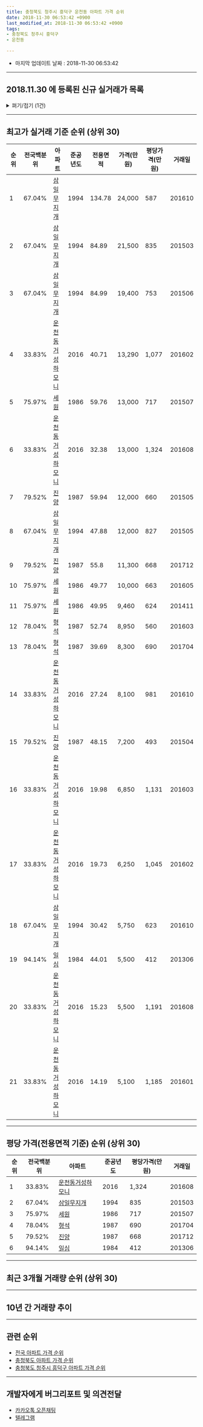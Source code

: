 ```yaml
---
title: 충청북도 청주시 흥덕구 운천동 아파트 가격 순위
date: 2018-11-30 06:53:42 +0900
last_modified_at: 2018-11-30 06:53:42 +0900
tags:
- 충청북도 청주시 흥덕구
- 운천동

---
```


* 마지막 업데이트 날짜 : 2018-11-30 06:53:42

---

## 2018.11.30 에 등록된 신규 실거래가 목록

<details>
<summary>펴기/접기 (1건)</summary>
<div markdown="1">

|아파트|전국백분위|준공년도|전용면적|가격(만원)|평당가격(만원)|거래일|
|---|---|---|---|---|---|---|
|[삼일무지개](https://search.naver.com/search.naver?query=%EC%B6%A9%EC%B2%AD%EB%B6%81%EB%8F%84+%EC%B2%AD%EC%A3%BC%EC%8B%9C+%ED%9D%A5%EB%8D%95%EA%B5%AC+%EC%9A%B4%EC%B2%9C%EB%8F%99+%EC%82%BC%EC%9D%BC%EB%AC%B4%EC%A7%80%EA%B0%9C)|67.04%|1994|84.89|15,300|594|<span style="color:red">201811</span>|


</div>
</details>

---

## 최고가 실거래 기준 순위 (상위 30)


|순위|전국백분위|아파트|준공년도|전용면적|가격(만원)|평당가격(만원)|거래일|
|---|---|---|---|---|---|---|---|
|1|67.04%|[삼일무지개](https://search.naver.com/search.naver?query=%EC%B6%A9%EC%B2%AD%EB%B6%81%EB%8F%84+%EC%B2%AD%EC%A3%BC%EC%8B%9C+%ED%9D%A5%EB%8D%95%EA%B5%AC+%EC%9A%B4%EC%B2%9C%EB%8F%99+%EC%82%BC%EC%9D%BC%EB%AC%B4%EC%A7%80%EA%B0%9C)|1994|134.78|24,000|587|201610|
|2|67.04%|[삼일무지개](https://search.naver.com/search.naver?query=%EC%B6%A9%EC%B2%AD%EB%B6%81%EB%8F%84+%EC%B2%AD%EC%A3%BC%EC%8B%9C+%ED%9D%A5%EB%8D%95%EA%B5%AC+%EC%9A%B4%EC%B2%9C%EB%8F%99+%EC%82%BC%EC%9D%BC%EB%AC%B4%EC%A7%80%EA%B0%9C)|1994|84.89|21,500|835|201503|
|3|67.04%|[삼일무지개](https://search.naver.com/search.naver?query=%EC%B6%A9%EC%B2%AD%EB%B6%81%EB%8F%84+%EC%B2%AD%EC%A3%BC%EC%8B%9C+%ED%9D%A5%EB%8D%95%EA%B5%AC+%EC%9A%B4%EC%B2%9C%EB%8F%99+%EC%82%BC%EC%9D%BC%EB%AC%B4%EC%A7%80%EA%B0%9C)|1994|84.99|19,400|753|201506|
|4|33.83%|[운천동거성하모니](https://search.naver.com/search.naver?query=%EC%B6%A9%EC%B2%AD%EB%B6%81%EB%8F%84+%EC%B2%AD%EC%A3%BC%EC%8B%9C+%ED%9D%A5%EB%8D%95%EA%B5%AC+%EC%9A%B4%EC%B2%9C%EB%8F%99+%EC%9A%B4%EC%B2%9C%EB%8F%99%EA%B1%B0%EC%84%B1%ED%95%98%EB%AA%A8%EB%8B%88)|2016|40.71|13,290|1,077|201602|
|5|75.97%|[세원](https://search.naver.com/search.naver?query=%EC%B6%A9%EC%B2%AD%EB%B6%81%EB%8F%84+%EC%B2%AD%EC%A3%BC%EC%8B%9C+%ED%9D%A5%EB%8D%95%EA%B5%AC+%EC%9A%B4%EC%B2%9C%EB%8F%99+%EC%84%B8%EC%9B%90)|1986|59.76|13,000|717|201507|
|6|33.83%|[운천동거성하모니](https://search.naver.com/search.naver?query=%EC%B6%A9%EC%B2%AD%EB%B6%81%EB%8F%84+%EC%B2%AD%EC%A3%BC%EC%8B%9C+%ED%9D%A5%EB%8D%95%EA%B5%AC+%EC%9A%B4%EC%B2%9C%EB%8F%99+%EC%9A%B4%EC%B2%9C%EB%8F%99%EA%B1%B0%EC%84%B1%ED%95%98%EB%AA%A8%EB%8B%88)|2016|32.38|13,000|1,324|201608|
|7|79.52%|[진양](https://search.naver.com/search.naver?query=%EC%B6%A9%EC%B2%AD%EB%B6%81%EB%8F%84+%EC%B2%AD%EC%A3%BC%EC%8B%9C+%ED%9D%A5%EB%8D%95%EA%B5%AC+%EC%9A%B4%EC%B2%9C%EB%8F%99+%EC%A7%84%EC%96%91)|1987|59.94|12,000|660|201505|
|8|67.04%|[삼일무지개](https://search.naver.com/search.naver?query=%EC%B6%A9%EC%B2%AD%EB%B6%81%EB%8F%84+%EC%B2%AD%EC%A3%BC%EC%8B%9C+%ED%9D%A5%EB%8D%95%EA%B5%AC+%EC%9A%B4%EC%B2%9C%EB%8F%99+%EC%82%BC%EC%9D%BC%EB%AC%B4%EC%A7%80%EA%B0%9C)|1994|47.88|12,000|827|201505|
|9|79.52%|[진양](https://search.naver.com/search.naver?query=%EC%B6%A9%EC%B2%AD%EB%B6%81%EB%8F%84+%EC%B2%AD%EC%A3%BC%EC%8B%9C+%ED%9D%A5%EB%8D%95%EA%B5%AC+%EC%9A%B4%EC%B2%9C%EB%8F%99+%EC%A7%84%EC%96%91)|1987|55.8|11,300|668|201712|
|10|75.97%|[세원](https://search.naver.com/search.naver?query=%EC%B6%A9%EC%B2%AD%EB%B6%81%EB%8F%84+%EC%B2%AD%EC%A3%BC%EC%8B%9C+%ED%9D%A5%EB%8D%95%EA%B5%AC+%EC%9A%B4%EC%B2%9C%EB%8F%99+%EC%84%B8%EC%9B%90)|1986|49.77|10,000|663|201605|
|11|75.97%|[세원](https://search.naver.com/search.naver?query=%EC%B6%A9%EC%B2%AD%EB%B6%81%EB%8F%84+%EC%B2%AD%EC%A3%BC%EC%8B%9C+%ED%9D%A5%EB%8D%95%EA%B5%AC+%EC%9A%B4%EC%B2%9C%EB%8F%99+%EC%84%B8%EC%9B%90)|1986|49.95|9,460|624|201411|
|12|78.04%|[형석](https://search.naver.com/search.naver?query=%EC%B6%A9%EC%B2%AD%EB%B6%81%EB%8F%84+%EC%B2%AD%EC%A3%BC%EC%8B%9C+%ED%9D%A5%EB%8D%95%EA%B5%AC+%EC%9A%B4%EC%B2%9C%EB%8F%99+%ED%98%95%EC%84%9D)|1987|52.74|8,950|560|201603|
|13|78.04%|[형석](https://search.naver.com/search.naver?query=%EC%B6%A9%EC%B2%AD%EB%B6%81%EB%8F%84+%EC%B2%AD%EC%A3%BC%EC%8B%9C+%ED%9D%A5%EB%8D%95%EA%B5%AC+%EC%9A%B4%EC%B2%9C%EB%8F%99+%ED%98%95%EC%84%9D)|1987|39.69|8,300|690|201704|
|14|33.83%|[운천동거성하모니](https://search.naver.com/search.naver?query=%EC%B6%A9%EC%B2%AD%EB%B6%81%EB%8F%84+%EC%B2%AD%EC%A3%BC%EC%8B%9C+%ED%9D%A5%EB%8D%95%EA%B5%AC+%EC%9A%B4%EC%B2%9C%EB%8F%99+%EC%9A%B4%EC%B2%9C%EB%8F%99%EA%B1%B0%EC%84%B1%ED%95%98%EB%AA%A8%EB%8B%88)|2016|27.24|8,100|981|201610|
|15|79.52%|[진양](https://search.naver.com/search.naver?query=%EC%B6%A9%EC%B2%AD%EB%B6%81%EB%8F%84+%EC%B2%AD%EC%A3%BC%EC%8B%9C+%ED%9D%A5%EB%8D%95%EA%B5%AC+%EC%9A%B4%EC%B2%9C%EB%8F%99+%EC%A7%84%EC%96%91)|1987|48.15|7,200|493|201504|
|16|33.83%|[운천동거성하모니](https://search.naver.com/search.naver?query=%EC%B6%A9%EC%B2%AD%EB%B6%81%EB%8F%84+%EC%B2%AD%EC%A3%BC%EC%8B%9C+%ED%9D%A5%EB%8D%95%EA%B5%AC+%EC%9A%B4%EC%B2%9C%EB%8F%99+%EC%9A%B4%EC%B2%9C%EB%8F%99%EA%B1%B0%EC%84%B1%ED%95%98%EB%AA%A8%EB%8B%88)|2016|19.98|6,850|1,131|201603|
|17|33.83%|[운천동거성하모니](https://search.naver.com/search.naver?query=%EC%B6%A9%EC%B2%AD%EB%B6%81%EB%8F%84+%EC%B2%AD%EC%A3%BC%EC%8B%9C+%ED%9D%A5%EB%8D%95%EA%B5%AC+%EC%9A%B4%EC%B2%9C%EB%8F%99+%EC%9A%B4%EC%B2%9C%EB%8F%99%EA%B1%B0%EC%84%B1%ED%95%98%EB%AA%A8%EB%8B%88)|2016|19.73|6,250|1,045|201602|
|18|67.04%|[삼일무지개](https://search.naver.com/search.naver?query=%EC%B6%A9%EC%B2%AD%EB%B6%81%EB%8F%84+%EC%B2%AD%EC%A3%BC%EC%8B%9C+%ED%9D%A5%EB%8D%95%EA%B5%AC+%EC%9A%B4%EC%B2%9C%EB%8F%99+%EC%82%BC%EC%9D%BC%EB%AC%B4%EC%A7%80%EA%B0%9C)|1994|30.42|5,750|623|201610|
|19|94.14%|[일심](https://search.naver.com/search.naver?query=%EC%B6%A9%EC%B2%AD%EB%B6%81%EB%8F%84+%EC%B2%AD%EC%A3%BC%EC%8B%9C+%ED%9D%A5%EB%8D%95%EA%B5%AC+%EC%9A%B4%EC%B2%9C%EB%8F%99+%EC%9D%BC%EC%8B%AC)|1984|44.01|5,500|412|201306|
|20|33.83%|[운천동거성하모니](https://search.naver.com/search.naver?query=%EC%B6%A9%EC%B2%AD%EB%B6%81%EB%8F%84+%EC%B2%AD%EC%A3%BC%EC%8B%9C+%ED%9D%A5%EB%8D%95%EA%B5%AC+%EC%9A%B4%EC%B2%9C%EB%8F%99+%EC%9A%B4%EC%B2%9C%EB%8F%99%EA%B1%B0%EC%84%B1%ED%95%98%EB%AA%A8%EB%8B%88)|2016|15.23|5,500|1,191|201608|
|21|33.83%|[운천동거성하모니](https://search.naver.com/search.naver?query=%EC%B6%A9%EC%B2%AD%EB%B6%81%EB%8F%84+%EC%B2%AD%EC%A3%BC%EC%8B%9C+%ED%9D%A5%EB%8D%95%EA%B5%AC+%EC%9A%B4%EC%B2%9C%EB%8F%99+%EC%9A%B4%EC%B2%9C%EB%8F%99%EA%B1%B0%EC%84%B1%ED%95%98%EB%AA%A8%EB%8B%88)|2016|14.19|5,100|1,185|201601|


---

## 평당 가격(전용면적 기준) 순위 (상위 30)


|순위|전국백분위|아파트|준공년도|평당가격(만원)|거래일|
|---|---|---|---|---|---|
|1|33.83%|[운천동거성하모니](https://search.naver.com/search.naver?query=%EC%B6%A9%EC%B2%AD%EB%B6%81%EB%8F%84+%EC%B2%AD%EC%A3%BC%EC%8B%9C+%ED%9D%A5%EB%8D%95%EA%B5%AC+%EC%9A%B4%EC%B2%9C%EB%8F%99+%EC%9A%B4%EC%B2%9C%EB%8F%99%EA%B1%B0%EC%84%B1%ED%95%98%EB%AA%A8%EB%8B%88)|2016|1,324|201608|
|2|67.04%|[삼일무지개](https://search.naver.com/search.naver?query=%EC%B6%A9%EC%B2%AD%EB%B6%81%EB%8F%84+%EC%B2%AD%EC%A3%BC%EC%8B%9C+%ED%9D%A5%EB%8D%95%EA%B5%AC+%EC%9A%B4%EC%B2%9C%EB%8F%99+%EC%82%BC%EC%9D%BC%EB%AC%B4%EC%A7%80%EA%B0%9C)|1994|835|201503|
|3|75.97%|[세원](https://search.naver.com/search.naver?query=%EC%B6%A9%EC%B2%AD%EB%B6%81%EB%8F%84+%EC%B2%AD%EC%A3%BC%EC%8B%9C+%ED%9D%A5%EB%8D%95%EA%B5%AC+%EC%9A%B4%EC%B2%9C%EB%8F%99+%EC%84%B8%EC%9B%90)|1986|717|201507|
|4|78.04%|[형석](https://search.naver.com/search.naver?query=%EC%B6%A9%EC%B2%AD%EB%B6%81%EB%8F%84+%EC%B2%AD%EC%A3%BC%EC%8B%9C+%ED%9D%A5%EB%8D%95%EA%B5%AC+%EC%9A%B4%EC%B2%9C%EB%8F%99+%ED%98%95%EC%84%9D)|1987|690|201704|
|5|79.52%|[진양](https://search.naver.com/search.naver?query=%EC%B6%A9%EC%B2%AD%EB%B6%81%EB%8F%84+%EC%B2%AD%EC%A3%BC%EC%8B%9C+%ED%9D%A5%EB%8D%95%EA%B5%AC+%EC%9A%B4%EC%B2%9C%EB%8F%99+%EC%A7%84%EC%96%91)|1987|668|201712|
|6|94.14%|[일심](https://search.naver.com/search.naver?query=%EC%B6%A9%EC%B2%AD%EB%B6%81%EB%8F%84+%EC%B2%AD%EC%A3%BC%EC%8B%9C+%ED%9D%A5%EB%8D%95%EA%B5%AC+%EC%9A%B4%EC%B2%9C%EB%8F%99+%EC%9D%BC%EC%8B%AC)|1984|412|201306|


---

## 최근 3개월 거래량 순위 (상위 30)


<div style="width:100%;">
    <canvas id="deal_count_ranking" height="250"></canvas>
</div>


<script>
new Chart(document.getElementById("deal_count_ranking"), {
    type: 'horizontalBar',
    data: {
        labels: ['삼일무지개', '진양', '세원', '형석', '운천동거성하모니'],
        datasets: [{
            label: '실거래 수',
            data: [7, 3, 3, 2, 2],
            borderColor: "rgba(255, 0, 128, 1)",
            backgroundColor: "rgba(255, 0, 128, 0.5)",
            fill: false,
        }]
    },
    options: {
        responsive: true,
        title: {
            display: true,
            text: '최근 3개월 거래량 순위'
        },
        tooltips: {
            mode: 'index',
            intersect: false,
            callbacks: {
                title: function(tooltipItems, data) {
                    return "실거래 수:";
                },
                label: function(tooltipItem, data) {
                    return data.labels[tooltipItem.index] + ": " + tooltipItem.xLabel;
                }
            }
        },
        hover: {
            mode: 'nearest',
            intersect: true
        },
        scales: {
            xAxes: [{
                display: true,
                scaleLabel: {
                    display: true,
                    labelString: '실거래 수'
                },
                ticks: {
                    suggestedMin: 0,
                }
            }],
            yAxes: [{
                display: true,
                ticks: {
                    autoSkip: false,
                    callback: function(value, index, values) {
                        if (value.length > 15)
                            return value.substr(0, 13) + "...";
                        else
                            return value;
                    }
                },
                scaleLabel: {
                    display: false,
                }
            }]
        }
    }
});

</script>


---

## 10년 간 거래량 추이


<div style="width:100%;">
    <canvas id="deal_progress" height="250"></canvas>
</div>

<script>
new Chart(document.getElementById("deal_progress"), {
    type: 'line',
    data: {
        labels: ['200811','200812','200901','200902','200903','200904','200905','200906','200907','200908','200909','200910','200911','200912','201001','201002','201003','201004','201005','201006','201007','201008','201009','201010','201011','201012','201101','201102','201103','201104','201105','201106','201107','201108','201109','201110','201111','201112','201201','201202','201203','201204','201205','201206','201207','201208','201209','201210','201211','201212','201301','201302','201303','201304','201305','201306','201307','201308','201309','201310','201311','201312','201401','201402','201403','201404','201405','201406','201407','201408','201409','201410','201411','201412','201501','201502','201503','201504','201505','201506','201507','201508','201509','201510','201511','201512','201601','201602','201603','201604','201605','201606','201607','201608','201609','201610','201611','201612','201701','201702','201703','201704','201705','201706','201707','201708','201709','201710','201711','201712','201801','201802','201803','201804','201805','201806','201807','201808','201809','201810','201811'],
        datasets: [{
            label: '실거래 수',
            pointRadius: 1,
            data: [5, 7, 8, 12, 12, 7, 7, 8, 8, 13, 9, 15, 10, 10, 10, 11, 9, 18, 15, 7, 7, 10, 6, 10, 17, 6, 13, 11, 9, 14, 9, 11, 9, 12, 13, 9, 6, 4, 11, 18, 11, 16, 5, 4, 5, 6, 8, 12, 15, 10, 8, 9, 16, 9, 9, 8, 6, 4, 9, 7, 6, 4, 8, 10, 9, 7, 13, 9, 3, 11, 12, 5, 9, 10, 10, 14, 19, 15, 16, 10, 9, 12, 8, 8, 6, 3, 6, 10, 11, 10, 11, 4, 9, 12, 6, 10, 11, 8, 4, 4, 8, 9, 7, 2, 4, 6, 6, 10, 2, 6, 7, 7, 8, 7, 9, 6, 5, 5, 6, 6, 5],
            borderColor: "rgba(255, 201, 14, 1)",
            backgroundColor: "rgba(255, 201, 14, 0.5)",
            fill: true,
        }]
    },
    options: {
        responsive: true,
        title: {
            display: true,
            text: '10년간 거래량 추이'
        },
        tooltips: {
            mode: 'index',
            intersect: false,
        },
        hover: {
            mode: 'nearest',
            intersect: true
        },
        scales: {
            xAxes: [{
                display: true,
                scaleLabel: {
                    display: true,
                    labelString: '년/월'
                }
            }],
            yAxes: [{
                display: true,
                ticks: {
                    suggestedMin: 0,
                },
                scaleLabel: {
                    display: true,
                    labelString: '실거래 수'
                }
            }]
        }
    }
});

</script>


---

## 관련 순위

- [전국 아파트 가격 순위](https://inasie.github.io/apt-ranking/전국)
- [충청북도 아파트 가격 순위](https://inasie.github.io/apt-ranking/충청북도)
- [충청북도 청주시 흥덕구 아파트 가격 순위](https://inasie.github.io/apt-ranking/충청북도-청주시-흥덕구)


---

## 개발자에게 버그리포트 및 의견전달

- [카카오톡 오픈채팅](https://open.kakao.com/o/gLJUAP4)
- [텔레그램](https://t.me/inasie)

